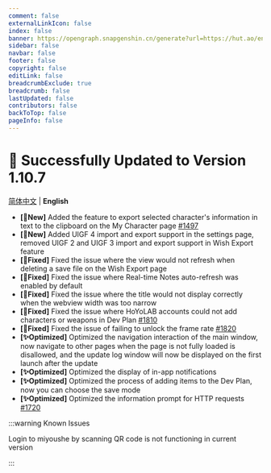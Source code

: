 ```yaml
---
comment: false
externalLinkIcon: false
index: false
banner: https://opengraph.snapgenshin.cn/generate?url=https://hut.ao/en/statements/update-log.html
sidebar: false
navbar: false
footer: false
copyright: false
editLink: false
breadcrumbExclude: true
breadcrumb: false
lastUpdated: false
contributors: false
backToTop: false
pageInfo: false
---
```


# 🎉 Successfully Updated to Version 1.10.7

[简体中文](/zh/statements/latest.html) | **English**

- **[🎉New]** Added the feature to export selected character's information in text to the clipboard on the My Character page [#1497](https://github.com/DGP-Studio/Snap.Hutao/issues/1497)
- **[🎉New]** Added UIGF 4 import and export support in the settings page, removed UIGF 2 and UIGF 3 import and export support in Wish Export feature
- **[🔨Fixed]** Fixed the issue where the view would not refresh when deleting a save file on the Wish Export page
- **[🔨Fixed]** Fixed the issue where Real-time Notes auto-refresh was enabled by default
- **[🔨Fixed]** Fixed the issue where the title would not display correctly when the webview width was too narrow
- **[🔨Fixed]** Fixed the issue where HoYoLAB accounts could not add characters or weapons in Dev Plan [#1810](https://github.com/DGP-Studio/Snap.Hutao/issues/1810)
- **[🔨Fixed]** Fixed the issue of failing to unlock the frame rate [#1820](https://github.com/DGP-Studio/Snap.Hutao/issues/1820)
- **[✨Optimized]** Optimized the navigation interaction of the main window, now navigate to other pages when the page is not fully loaded is disallowed, and the update log window will now be displayed on the first launch after the update
- **[✨Optimized]** Optimized the display of in-app notifications
- **[✨Optimized]** Optimized the process of adding items to the Dev Plan, now you can choose the save mode
- **[✨Optimized]** Optimized the information prompt for HTTP requests [#1720](https://github.com/DGP-Studio/Snap.Hutao/issues/1720)

:::warning Known Issues

Login to miyoushe by scanning QR code is not functioning in current version

:::
